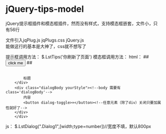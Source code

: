 # jQuery-tips-model
jQuery提示框插件和模态框插件，然而没有样式，支持模态框嵌套，文件小，只有56行

文件引入jqPlug.js jqPlugs.css jQuery.js   
能做这行的基本是大神了，css就不想写了

提示框调用方法：
$.LstTips('你刷新了页面')
模态框调用方法：
html：
##<button class="dialog_btn">click me</button>
##<div class="Dialog" dialog="false"><!--需写明dialog="false"-->
##	<div>
##		<div class="dialogTitle"><!--header 需要有class='dialogTitle'-->
			标题
		</div>
		<div class="dialogBody yourStyle"><!--body 需要有class='dialogBody'-->
			内容	
			<button dialog-toggle>×</button><!--任意元素（除了div）关闭只要加属性就好了-->
		</div>
    	</div>
</div>

js：
	$.LstDialog(".Dialog1",[width;type=number])//宽度不填，默认800px
